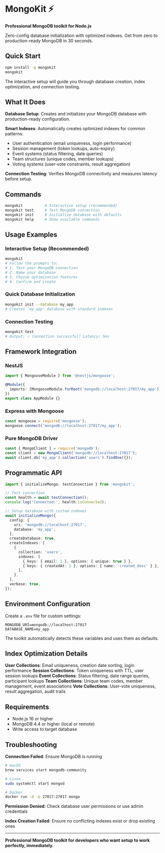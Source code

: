# MongoKit ⚡

**Professional MongoDB toolkit for Node.js**

Zero-config database initialization with optimized indexes. Get from zero to production-ready MongoDB in 30 seconds.

## Quick Start

```bash
npm install -g mongokit
mongokit
```

The interactive setup will guide you through database creation, index optimization, and connection testing.

## What It Does

**Database Setup**: Creates and initializes your MongoDB database with production-ready configuration.

**Smart Indexes**: Automatically creates optimized indexes for common patterns:

- User authentication (email uniqueness, login performance)
- Session management (token lookups, auto-expiry)
- Event systems (status filtering, date queries)
- Team structures (unique codes, member lookups)
- Voting systems (user-vote constraints, result aggregation)

**Connection Testing**: Verifies MongoDB connectivity and measures latency before setup.

## Commands

```bash
mongokit          # Interactive setup (recommended)
mongokit test     # Test MongoDB connection
mongokit init     # Initialize database with defaults
mongokit help     # Show available commands
```

## Usage Examples

### Interactive Setup (Recommended)

```bash
mongokit
# Follow the prompts to:
# 1. Test your MongoDB connection
# 2. Name your database
# 3. Choose optimization features
# 4. Confirm and create
```

### Quick Database Initialization

```bash
mongokit init --database my_app
# Creates 'my_app' database with standard indexes
```

### Connection Testing

```bash
mongokit test
# Output: ✅ Connection successful! Latency: 5ms
```

## Framework Integration

### NestJS

```typescript
import { MongooseModule } from '@nestjs/mongoose';

@Module({
  imports: [MongooseModule.forRoot('mongodb://localhost:27017/my_app')],
})
export class AppModule {}
```

### Express with Mongoose

```javascript
const mongoose = require('mongoose');
mongoose.connect('mongodb://localhost:27017/my_app');
```

### Pure MongoDB Driver

```javascript
const { MongoClient } = require('mongodb');
const client = new MongoClient('mongodb://localhost:27017');
await client.db('my_app').collection('users').findOne({});
```

## Programmatic API

```typescript
import { initializeMongo, testConnection } from 'mongokit';

// Test connection
const health = await testConnection();
console.log('Connected:', health.isConnected);

// Setup database with custom indexes
await initializeMongo({
  config: {
    uri: 'mongodb://localhost:27017',
    database: 'my_app',
  },
  createDatabase: true,
  createIndexes: [
    {
      collection: 'users',
      indexes: [
        { keys: { email: 1 }, options: { unique: true } },
        { keys: { createdAt: 1 }, options: { name: 'created_desc' } },
      ],
    },
  ],
  verbose: true,
});
```

## Environment Configuration

Create a `.env` file for custom settings:

```env
MONGODB_URI=mongodb://localhost:27017
DATABASE_NAME=my_app
```

The toolkit automatically detects these variables and uses them as defaults.

## Index Optimization Details

**User Collections**: Email uniqueness, creation date sorting, login performance
**Session Collections**: Token uniqueness with TTL, user session lookups
**Event Collections**: Status filtering, date range queries, participant lookups
**Team Collections**: Unique team codes, member management, event associations
**Vote Collections**: User-vote uniqueness, result aggregation, audit trails

## Requirements

- Node.js 16 or higher
- MongoDB 4.4 or higher (local or remote)
- Write access to target database

## Troubleshooting

**Connection Failed**: Ensure MongoDB is running

```bash
# macOS
brew services start mongodb-community

# Linux
sudo systemctl start mongod

# Docker
docker run -d -p 27017:27017 mongo
```

**Permission Denied**: Check database user permissions or use admin credentials

**Index Creation Failed**: Ensure no conflicting indexes exist or drop existing ones

---

**Professional MongoDB toolkit for developers who want setup to work perfectly, immediately.**
